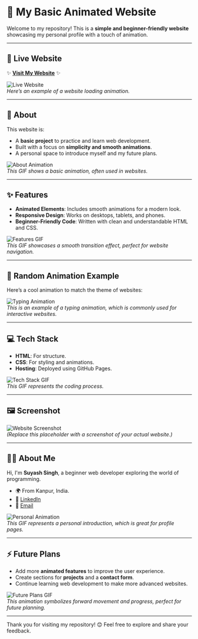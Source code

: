 # 🌟 My Basic Animated Website

Welcome to my repository! This is a **simple and beginner-friendly website** showcasing my personal profile with a touch of animation.

---

## 🚀 Live Website
✨ **[Visit My Website](https://yourwebsite.com)** ✨  

![Live Website](https://media.giphy.com/media/d2lcHJTG5Tscg/giphy.gif)  
*Here’s an example of a website loading animation.*

---

## 📜 About
This website is:
- A **basic project** to practice and learn web development.
- Built with a focus on **simplicity and smooth animations**.
- A personal space to introduce myself and my future plans.

![About Animation](https://media.giphy.com/media/10hA6X3AcWpb6A/giphy.gif)  
*This GIF shows a basic animation, often used in websites.*

---

## ✨ Features
- **Animated Elements**: Includes smooth animations for a modern look.
- **Responsive Design**: Works on desktops, tablets, and phones.
- **Beginner-Friendly Code**: Written with clean and understandable HTML and CSS.

![Features GIF](https://media.giphy.com/media/26gF8V6UCUvtiJ7Fi/giphy.gif)  
*This GIF showcases a smooth transition effect, perfect for website navigation.*

---

## 🎥 Random Animation Example
Here’s a cool animation to match the theme of websites:

![Typing Animation](https://media.giphy.com/media/l0HlJO6BtkFltxvVm/giphy.gif)  
*This is an example of a typing animation, which is commonly used for interactive websites.*

---

## 💻 Tech Stack
- **HTML**: For structure.
- **CSS**: For styling and animations.
- **Hosting**: Deployed using GitHub Pages.

![Tech Stack GIF](https://media.giphy.com/media/3o7btK1ZkgxgD0JpZ2/giphy.gif)  
*This GIF represents the coding process.*

---

## 🖼️ Screenshot
![Website Screenshot](https://via.placeholder.com/600x300.png?text=Your+Website+Screenshot)  
*(Replace this placeholder with a screenshot of your actual website.)*

---

## 🧑‍💻 About Me
Hi, I'm **Suyash Singh**, a beginner web developer exploring the world of programming.  
- 🌍 From Kanpur, India.  
- 💼 [LinkedIn](https://www.linkedin.com/in/suyash-singh-0b38642b7)  
- 📧 [Email](mailto:singhsuyash012@gmail.com)  

![Personal Animation](https://media.giphy.com/media/l0MYrqVqhtLnlpUjm/giphy.gif)  
*This GIF represents a personal introduction, which is great for profile pages.*

---

## ⚡ Future Plans
- Add more **animated features** to improve the user experience.
- Create sections for **projects** and a **contact form**.
- Continue learning web development to make more advanced websites.

![Future Plans GIF](https://media.giphy.com/media/26BGd8ntv6ae9ajbG/giphy.gif)  
*This animation symbolizes forward movement and progress, perfect for future planning.*

---

Thank you for visiting my repository! 😊 Feel free to explore and share your feedback.
